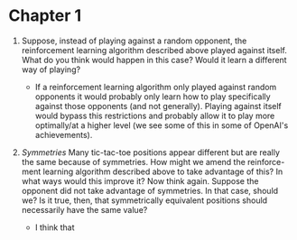 # Chapter 1

1. Suppose, instead of playing against a random opponent, the reinforcement learning algorithm described above played against itself. What do you think would happen in this case? Would it learn a different way of playing?
    - If a reinforcement learning algorithm only played against random opponents it would probably only learn how to play specifically against those opponents (and not generally). Playing against itself would bypass this restrictions and probably allow it to play more optimally/at a higher level (we see some of this in some of OpenAI's achievements).

2. *Symmetries* Many tic-tac-toe positions appear different but are really the same because of symmetries. How might we amend the reinforce- ment learning algorithm described above to take advantage of this? In what ways would this improve it? Now think again. Suppose the opponent did not take advantage of symmetries. In that case, should we? Is it true, then, that symmetrically equivalent positions should necessarily have the same value?
    - I think that